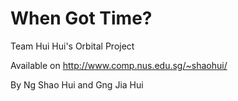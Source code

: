 # When Got Time?

Team Hui Hui's Orbital Project

Available on <http://www.comp.nus.edu.sg/~shaohui/>

By Ng Shao Hui and Gng Jia Hui
